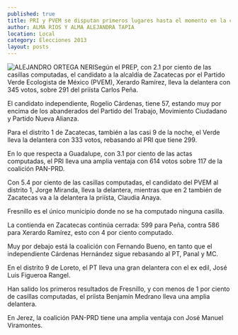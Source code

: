 ```yaml
---
published: true
title: PRI y PVEM se disputan primeros lugares hasta el momento en la capital zacatecana
author: ALMA RIOS Y ALMA ALEJANDRA TAPIA
location: Local
category: Elecciones 2013
layout: posts
---
```


![ALEJANDRO ORTEGA NERI](http://i.imgur.com/BcGzr7qm.jpg)Según el PREP, con 2.1 por ciento de las casillas computadas, el candidato a la alcaldía de Zacatecas por el Partido Verde Ecologista de México (PVEM), Xerardo Ramírez, lleva la delantera con 345 votos, sobre 291 del priísta Carlos Peña.

El candidato independiente, Rogelio Cárdenas, tiene 57, estando muy por encima de los abanderados del Partido del Trabajo, Movimiento Ciudadano y Partido Nueva Alianza.

Para el distrito 1 de Zacatecas, también a las casi 9 de la noche, el Verde lleva la delantera con 333 votos, rebasando al PRI que tiene 299.

En lo que respecta a Guadalupe, con 3.1 por ciento de las actas computadas, el PRI lleva una amplia ventaja con 614 votos sobre 117 de la coalición PAN-PRD.

Con 5.4 por ciento de las casillas computadas, el candidato del PVEM al distrito 1, Jorge Miranda, lleva la delantera, mientras que en 2 también de Zacatecas va a la delantera la priísta, Claudia Anaya.

Fresnillo es el único municipio donde no se ha computado ninguna casilla.

La contienda en Zacatecas continúa cerrada: 599 para Peña, contra 586 para Xerardo Ramírez, esto con 4 por ciento computado.

Muy por debajo está la coalición con Fernando Bueno, en tanto que el independiente Cárdenas Hernández sigue rebasando al PT, Panal y MC.

En el distrito 9 de Loreto, el PT lleva una gran delantera con el ex edil, José Luis Figueroa Rangel.

Han salido los primeros resultados de Fresnillo, y con menos de 1 por ciento de casillas computadas, el príista Benjamín Medrano lleva una amplia delantera.

En Jerez, la coalición PAN-PRD tiene una amplia ventaja con José Manuel Viramontes.
